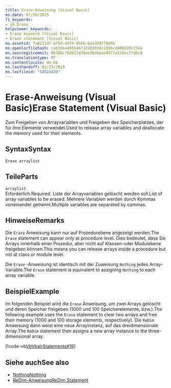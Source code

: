 ```yaml
---
title: Erase-Anweisung (Visual Basic)
ms.date: 07/20/2015
f1_keywords:
- vb.Erase
helpviewer_keywords:
- Erase keyword [Visual Basic]
- Erase statement [Visual Basic]
ms.assetid: 7a8133d7-b750-4d74-8b66-ba1dd9778d4b
ms.openlocfilehash: cab3da4465b4671d203036c2d9bcd40662dc234a
ms.sourcegitcommit: 6b308cf6d627d78ee36dbbae8972a310ac7fd6c8
ms.translationtype: MT
ms.contentlocale: de-DE
ms.lasthandoff: 01/23/2019
ms.locfileid: "54522439"
---
```

# <a name="erase-statement-visual-basic"></a><span data-ttu-id="73ec4-102">Erase-Anweisung (Visual Basic)</span><span class="sxs-lookup"><span data-stu-id="73ec4-102">Erase Statement (Visual Basic)</span></span>
<span data-ttu-id="73ec4-103">Zum Freigeben von Arrayvariablen und Freigeben des Speicherplatzes, der für ihre Elemente verwendet.</span><span class="sxs-lookup"><span data-stu-id="73ec4-103">Used to release array variables and deallocate the memory used for their elements.</span></span>  
  
## <a name="syntax"></a><span data-ttu-id="73ec4-104">Syntax</span><span class="sxs-lookup"><span data-stu-id="73ec4-104">Syntax</span></span>  
  
```  
Erase arraylist  
```  
  
## <a name="parts"></a><span data-ttu-id="73ec4-105">Teile</span><span class="sxs-lookup"><span data-stu-id="73ec4-105">Parts</span></span>  
 `arraylist`  
 <span data-ttu-id="73ec4-106">Erforderlich.</span><span class="sxs-lookup"><span data-stu-id="73ec4-106">Required.</span></span> <span data-ttu-id="73ec4-107">Liste der Arrayvariablen gelöscht werden soll.</span><span class="sxs-lookup"><span data-stu-id="73ec4-107">List of array variables to be erased.</span></span> <span data-ttu-id="73ec4-108">Mehrere Variablen werden durch Kommas voneinander getrennt.</span><span class="sxs-lookup"><span data-stu-id="73ec4-108">Multiple variables are separated by commas.</span></span>  
  
## <a name="remarks"></a><span data-ttu-id="73ec4-109">Hinweise</span><span class="sxs-lookup"><span data-stu-id="73ec4-109">Remarks</span></span>  
 <span data-ttu-id="73ec4-110">Die `Erase` Anweisung kann nur auf Prozedurebene angezeigt werden.</span><span class="sxs-lookup"><span data-stu-id="73ec4-110">The `Erase` statement can appear only at procedure level.</span></span> <span data-ttu-id="73ec4-111">Dies bedeutet, dass Sie Arrays innerhalb einer Prozedur, aber nicht auf Klassen-oder Modulebene freigeben können.</span><span class="sxs-lookup"><span data-stu-id="73ec4-111">This means you can release arrays inside a procedure but not at class or module level.</span></span>  
  
 <span data-ttu-id="73ec4-112">Die `Erase` -Anweisung ist identisch mit der Zuweisung `Nothing` jedes Array-Variable.</span><span class="sxs-lookup"><span data-stu-id="73ec4-112">The `Erase` statement is equivalent to assigning `Nothing` to each array variable.</span></span>  
  
## <a name="example"></a><span data-ttu-id="73ec4-113">Beispiel</span><span class="sxs-lookup"><span data-stu-id="73ec4-113">Example</span></span>  
 <span data-ttu-id="73ec4-114">Im folgenden Beispiel wird die `Erase` Anweisung, um zwei Arrays gelöscht und deren Speicher freigeben (1000 und 100 Speicherelemente, bzw.).</span><span class="sxs-lookup"><span data-stu-id="73ec4-114">The following example uses the `Erase` statement to clear two arrays and free their memory (1000 and 100 storage elements, respectively).</span></span> <span data-ttu-id="73ec4-115">Die `ReDim` Anweisung dann weist eine neue Arrayinstanz, auf das dreidimensionale Array.</span><span class="sxs-lookup"><span data-stu-id="73ec4-115">The `ReDim` statement then assigns a new array instance to the three-dimensional array.</span></span>  
  
 [!code-vb[VbVbalrStatements#19](../../../visual-basic/language-reference/error-messages/codesnippet/VisualBasic/erase-statement_1.vb)]  
  
## <a name="see-also"></a><span data-ttu-id="73ec4-116">Siehe auch</span><span class="sxs-lookup"><span data-stu-id="73ec4-116">See also</span></span>
- [<span data-ttu-id="73ec4-117">Nothing</span><span class="sxs-lookup"><span data-stu-id="73ec4-117">Nothing</span></span>](../../../visual-basic/language-reference/nothing.md)
- [<span data-ttu-id="73ec4-118">ReDim-Anweisung</span><span class="sxs-lookup"><span data-stu-id="73ec4-118">ReDim Statement</span></span>](../../../visual-basic/language-reference/statements/redim-statement.md)
